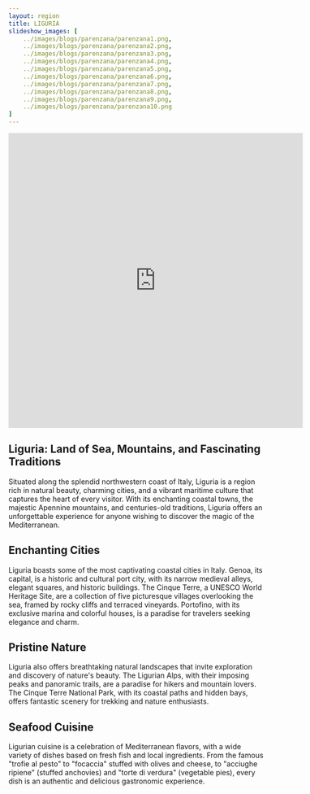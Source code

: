 ```yaml
---
layout: region
title: LIGURIA
slideshow_images: [
    ../images/blogs/parenzana/parenzana1.png,
    ../images/blogs/parenzana/parenzana2.png,
    ../images/blogs/parenzana/parenzana3.png,
    ../images/blogs/parenzana/parenzana4.png,
    ../images/blogs/parenzana/parenzana5.png,
    ../images/blogs/parenzana/parenzana6.png,
    ../images/blogs/parenzana/parenzana7.png,
    ../images/blogs/parenzana/parenzana8.png,
    ../images/blogs/parenzana/parenzana9.png,
    ../images/blogs/parenzana/parenzana10.png
]
---
```


<div class="maps-container">
    <iframe src="https://www.komoot.com/it-it/collection/2779483/embed" width="580" height="580" frameborder="0" scrolling="no"></iframe>
</div>

## Liguria: Land of Sea, Mountains, and Fascinating Traditions

Situated along the splendid northwestern coast of Italy, Liguria is a region rich in natural beauty, charming cities, and a vibrant maritime culture that captures the heart of every visitor. With its enchanting coastal towns, the majestic Apennine mountains, and centuries-old traditions, Liguria offers an unforgettable experience for anyone wishing to discover the magic of the Mediterranean.

## Enchanting Cities

Liguria boasts some of the most captivating coastal cities in Italy. Genoa, its capital, is a historic and cultural port city, with its narrow medieval alleys, elegant squares, and historic buildings. The Cinque Terre, a UNESCO World Heritage Site, are a collection of five picturesque villages overlooking the sea, framed by rocky cliffs and terraced vineyards. Portofino, with its exclusive marina and colorful houses, is a paradise for travelers seeking elegance and charm.

## Pristine Nature

Liguria also offers breathtaking natural landscapes that invite exploration and discovery of nature's beauty. The Ligurian Alps, with their imposing peaks and panoramic trails, are a paradise for hikers and mountain lovers. The Cinque Terre National Park, with its coastal paths and hidden bays, offers fantastic scenery for trekking and nature enthusiasts.

## Seafood Cuisine

Ligurian cuisine is a celebration of Mediterranean flavors, with a wide variety of dishes based on fresh fish and local ingredients. From the famous "trofie al pesto" to "focaccia" stuffed with olives and cheese, to "acciughe ripiene" (stuffed anchovies) and "torte di verdura" (vegetable pies), every dish is an authentic and delicious gastronomic experience.
